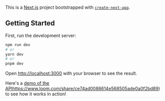 This is a [Next.js](https://nextjs.org/) project bootstrapped with [`create-next-app`](https://github.com/vercel/next.js/tree/canary/packages/create-next-app).

## Getting Started

First, run the development server:

```bash
npm run dev
# or
yarn dev
# or
pnpm dev
```

Open [http://localhost:3000](http://localhost:3000) with your browser to see the result.

Here's a [demo of the API](https://www.loom.com/share/ce74ad0088614e568505ade0a0f2bd89)https://www.loom.com/share/ce74ad0088614e568505ade0a0f2bd89) to see how it works in action!
